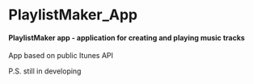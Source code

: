 ﻿# PlaylistMaker_App

#### PlaylistMaker app - application for creating and playing music tracks 
App based on public Itunes API 

P.S. still in developing 
